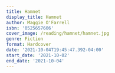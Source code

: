 ```yaml
---
title: Hamnet
display_title: Hamnet
author: Maggie O'Farrell
isbn: '0525657606'
cover_image: /reading/hamnet/hamnet.jpg
genre: Fiction
format: Hardcover
date: '2021-10-04T19:45:47.392-04:00'
start_date: '2021-10-02'
end_date: '2021-10-04'
---
```


